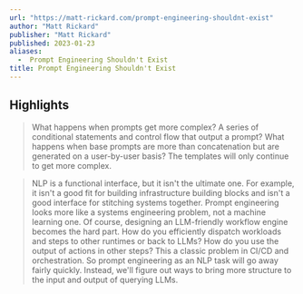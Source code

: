 ```yaml
---
url: "https://matt-rickard.com/prompt-engineering-shouldnt-exist"
author: "Matt Rickard"
publisher: "Matt Rickard"
published: 2023-01-23
aliases:
  -  Prompt Engineering Shouldn't Exist
title: Prompt Engineering Shouldn't Exist
---
```


## Highlights
> What happens when prompts get more complex? A series of conditional statements and control flow that output a prompt? What happens when base prompts are more than concatenation but are generated on a user-by-user basis? The templates will only continue to get more complex.

> NLP is a functional interface, but it isn't the ultimate one. For example, it isn't a good fit for building infrastructure building blocks and isn't a good interface for stitching systems together. Prompt engineering looks more like a systems engineering problem, not a machine learning one. Of course, designing an LLM-friendly workflow engine becomes the hard part. How do you efficiently dispatch workloads and steps to other runtimes or back to LLMs? How do you use the output of actions in other steps? This a classic problem in CI/CD and orchestration. So prompt engineering as an NLP task will go away fairly quickly. Instead, we'll figure out ways to bring more structure to the input and output of querying LLMs.

